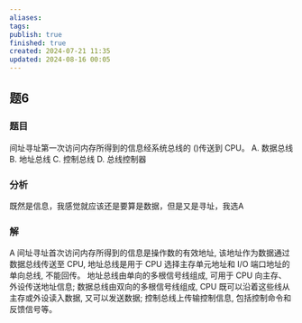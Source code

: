 ```yaml
---
aliases: 
tags: 
publish: true
finished: true
created: 2024-07-21 11:35
updated: 2024-08-16 00:05
---
```


## 题6
### 题目
间址寻址第一次访问内存所得到的信息经系统总线的 ()传送到 CPU。
A. 数据总线 
B. 地址总线 
C. 控制总线 
D. 总线控制器
### 分析
既然是信息，我感觉就应该还是要算是数据，但是又是寻址，我选A
### 解
A
间址寻址首次访问内存所得到的信息是操作数的有效地址, 该地址作为数据通过数据总线传送至 CPU, 地址总线是用于 CPU 选择主存单元地址和 I/O 端口地址的单向总线, 不能回传。
地址总线由单向的多根信号线组成, 可用于 CPU 向主存、外设传送地址信息; 
数据总线由双向的多根信号线组成, CPU 既可以沿着这些线从主存或外设读入数据, 又可以发送数据; 
控制总线上传输控制信息, 包括控制命令和反馈信号等。
